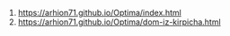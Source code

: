 1. https://arhion71.github.io/Optima/index.html
2. https://arhion71.github.io/Optima/dom-iz-kirpicha.html
